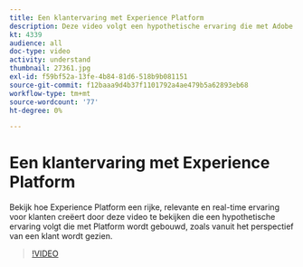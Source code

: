 ```yaml
---
title: Een klantervaring met Experience Platform
description: Deze video volgt een hypothetische ervaring die met Adobe Experience Platform is opgebouwd, zoals vanuit het perspectief van een klant wordt gezien. Bekijk hoe Experience Platform een rijke, relevante en real-time ervaring creëert.
kt: 4339
audience: all
doc-type: video
activity: understand
thumbnail: 27361.jpg
exl-id: f59bf52a-13fe-4b84-81d6-518b9b081151
source-git-commit: f12baaa9d4b37f1101792a4ae479b5a62893eb68
workflow-type: tm+mt
source-wordcount: '77'
ht-degree: 0%

---
```


# Een klantervaring met Experience Platform

Bekijk hoe Experience Platform een rijke, relevante en real-time ervaring voor klanten creëert door deze video te bekijken die een hypothetische ervaring volgt die met Platform wordt gebouwd, zoals vanuit het perspectief van een klant wordt gezien.

>[!VIDEO](https://video.tv.adobe.com/v/27361?quality=12&learn=on)
